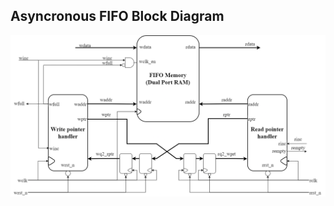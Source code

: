 ## Asyncronous FIFO Block Diagram

![Block Diagram](https://github.com/RohanRudra/Asyncronous_FIFO_Verilog/blob/main/Async_FIFO.png)
